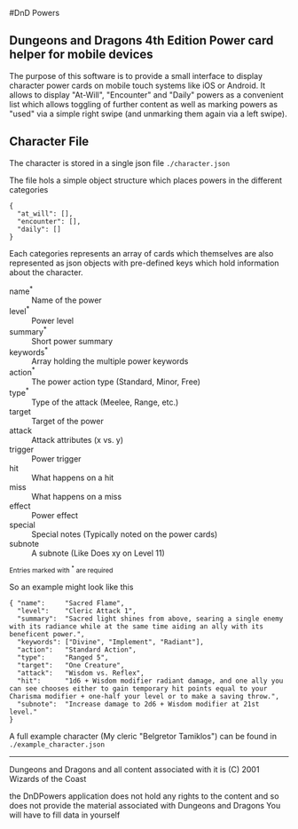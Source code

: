 #DnD Powers
## Dungeons and Dragons 4th Edition Power card helper for mobile devices

The purpose of this software is to provide a small interface to display character power
cards on mobile touch systems like iOS or Android. It allows to display "At-Will", "Encounter"
and "Daily" powers as a convenient list which allows toggling of further content as well as marking
powers as "used" via a simple right swipe (and unmarking them again via a left swipe).

Character File
--------------
The character is stored in a single json file `./character.json`

The file hols a simple object structure which places powers in the different categories

    {
      "at_will": [],
      "encounter": [],
      "daily": []
    }
    
Each categories represents an array of cards which themselves are also represented as json objects with pre-defined keys
which hold information about the character.
<dl>
    <dt>name<sup>*</sup></dt><dd>Name of the power</dd>
    <dt>level<sup>*</sup></dt><dd>Power level</dd>
    <dt>summary<sup>*</sup></dt><dd>Short power summary</dd>
    <dt>keywords<sup>*</sup></dt><dd>Array holding the multiple power keywords</dd>
    <dt>action<sup>*</sup></dt><dd>The power action type (Standard, Minor, Free)</dd>
    <dt>type<sup>*</sup></dt><dd>Type of the attack (Meelee, Range, etc.)</dd>
    <dt>target</dt><dd>Target of the power</dd>
    <dt>attack</dt><dd>Attack attributes (x vs. y)</dd>
    <dt>trigger</dt><dd>Power trigger</dd>
    <dt>hit</dt><dd>What happens on a hit</dd>
    <dt>miss</dt><dd>What happens on a miss</dd>
    <dt>effect</dt><dd>Power effect</dd>
    <dt>special</dt><dd>Special notes (Typically noted on the power cards)</dd>
    <dt>subnote</dt><dd>A subnote (Like Does xy on Level 11)</dd>
</dl>

<small>Entries marked with <sup>*</sup> are required</small>

So an example might look like this

    { "name":     "Sacred Flame",
      "level":    "Cleric Attack 1",
      "summary":  "Sacred light shines from above, searing a single enemy with its radiance while at the same time aiding an ally with its beneficent power.",
      "keywords": ["Divine", "Implement", "Radiant"],
      "action":   "Standard Action",
      "type":     "Ranged 5",
      "target":   "One Creature",
      "attack":   "Wisdom vs. Reflex",
      "hit":      "1d6 + Wisdom modifier radiant damage, and one ally you can see chooses either to gain temporary hit points equal to your Charisma modifier + one-half your level or to make a saving throw.",
      "subnote":  "Increase damage to 2d6 + Wisdom modifier at 21st level."
    }
    
A full example character (My cleric "Belgretor Tamiklos") can be found in `./example_character.json`

- - -

Dungeons and Dragons and all content associated with it is (C) 2001 Wizards of the Coast

the DnDPowers application does not hold any rights to the content
and so does not provide the material associated with Dungeons and Dragons
You will have to fill data in yourself